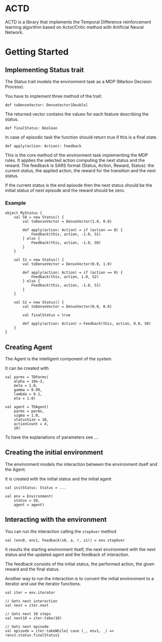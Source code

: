 
# ACTD

ACTD is a library that implements the Temporal Difference reinforcement learning algorithm based on Actor/Critic method with Artificial Neural Network.


# Getting Started


## Implementing Status trait

The Status trait models the environment task as a MDP (Markov Decision Process).

You have to implement three method of the trait:

	def toDenseVector: DenseVector[Double]

The returned vector contains the values for each feature describing the status.


	def finalStatus: Boolean

In case of episodic task the function should return true if this is a final state. 
  

	def apply(action: Action): Feedback

This is the core method of the environment task implementing the MDP rules.
It applies the selected action computing the next status and the reward.
The feedback is SARS format (Status, Action, Reward, Status):
the current status, the applied action, the reward for the transition and the next status.

If the current status is the end episode then the next status should be the initial status of next episode and the reward should be zero.


### Example

	object MyStatus {
		val S0 = new Status() {
			val toDenseVector = DenseVector(1.0, 0.0)

			def apply(action: Action) = if (action == 0) {
				Feedback(this, action, -1.0, S1)
			} else {
				Feedback(this, action, -1.0, S0)
			}
		}

		val S1 = new Status() {
			val toDenseVector = DenseVector(0.0, 1.0)

			def apply(action: Action) = if (action == 0) {
				Feedback(this, action, 1.0, S2)
			} else {
				Feedback(this, action, -1.0, S1)
			}
		}

		val S2 = new Status() {
			val toDenseVector = DenseVector(0.0, 0.0)

			val finalStatus = true

			def apply(action: Action) = Feedback(this, action, 0.0, S0)
		}
	}
	

## Creating Agent

The Agent is the intelligent component of the system.

It can be created with 

	val parms = TDParms(
		alpha = 10e-3,
		beta = 1.0,
		gamma = 0.99,
		lambda = 0.1,
		eta = 1.0)
	
	val agent = TDAgent(
		parms = parms,
		sigma = 1.0,
		statusSize = 10,
		actionCount = 4,
		10)


To have the explanations of parameters see ...


## Creating the initial environment

The environment models the interaction between the environment itself and the Agent.

It is created with the initial status and the initial agent

	val initStatus: Status = ...
	
	val env = Environment(
		status = S0,
		agent = agent)
	
	
## Interacting with the environment

You can run the interaction calling the `stepOver` method

    val (env0, env1, Feedback(s0, a, r, s1)) = env.stepOver

It results the starting environment itself, the next environment with the next status and the updated agent and the feedback of interaction.

The feedback consists of the initial status, the performed action, the given reward and the final status.

Another way to run the interaction is to convert the initial environment to a iterator
and use the iterator functions.

    val iter = env.iterator

    // Gets next interaction
    val next = iter.next
    
    // Gets next 10 steps
    val next10 = iter.take(10)
    
    // Gets next episode
    val episode = iter.takeWhile{ case (_, env1, _) => !env1.status.finalStatus}
